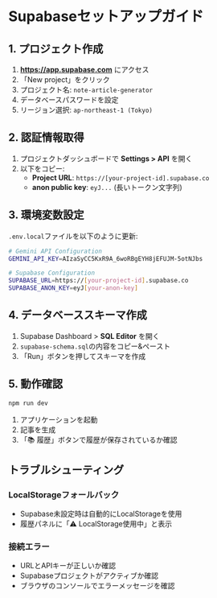 # Supabaseセットアップガイド

## 1. プロジェクト作成

1. **https://app.supabase.com** にアクセス
2. 「New project」をクリック
3. プロジェクト名: `note-article-generator`
4. データベースパスワードを設定
5. リージョン選択: `ap-northeast-1 (Tokyo)`

## 2. 認証情報取得

1. プロジェクトダッシュボードで **Settings > API** を開く
2. 以下をコピー:
   - **Project URL**: `https://[your-project-id].supabase.co`
   - **anon public key**: `eyJ...` (長いトークン文字列)

## 3. 環境変数設定

`.env.local`ファイルを以下のように更新:

```bash
# Gemini API Configuration
GEMINI_API_KEY=AIzaSyCC5KxR9A_6woRBgEYH8jEFUJM-5otNJbs

# Supabase Configuration
SUPABASE_URL=https://[your-project-id].supabase.co
SUPABASE_ANON_KEY=eyJ[your-anon-key]
```

## 4. データベーススキーマ作成

1. Supabase Dashboard > **SQL Editor** を開く
2. `supabase-schema.sql`の内容をコピー&ペースト
3. 「Run」ボタンを押してスキーマを作成

## 5. 動作確認

```bash
npm run dev
```

1. アプリケーションを起動
2. 記事を生成
3. 「📚 履歴」ボタンで履歴が保存されているか確認

## トラブルシューティング

### LocalStorageフォールバック
- Supabase未設定時は自動的にLocalStorageを使用
- 履歴パネルに「⚠️ LocalStorage使用中」と表示

### 接続エラー
- URLとAPIキーが正しいか確認
- Supabaseプロジェクトがアクティブか確認
- ブラウザのコンソールでエラーメッセージを確認